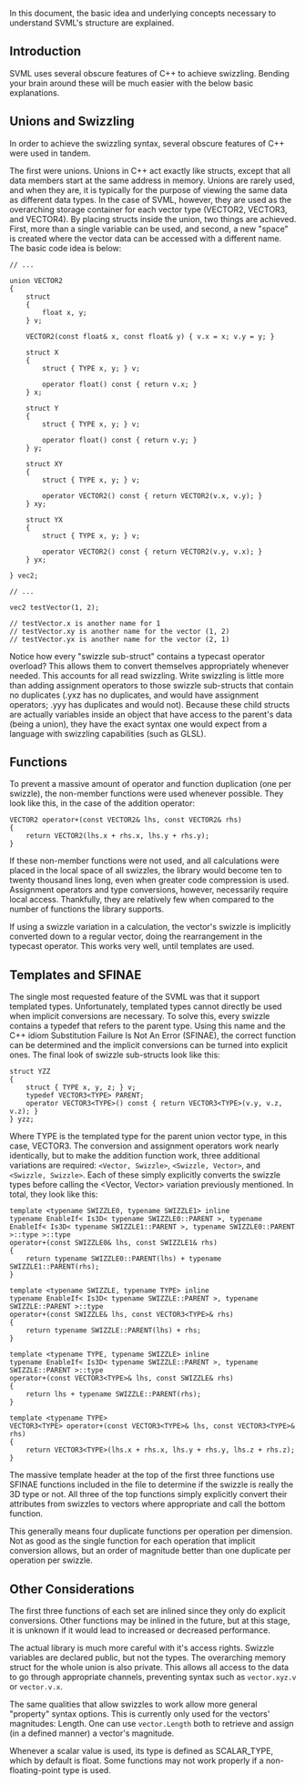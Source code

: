 In this document, the basic idea and underlying concepts necessary to understand SVML's structure are explained.

## Introduction

SVML uses several obscure features of C++ to achieve swizzling. Bending your brain around these will be much easier with the below basic explanations.

## Unions and Swizzling
In order to achieve the swizzling syntax, several obscure features of C++ were used in tandem.

The first were unions. Unions in C++ act exactly like structs, except that all data members start at the same address in memory. Unions are rarely used, and when they are, it is typically for the purpose of viewing the same data as different data types. In the case of SVML, however, they are used as the overarching storage container for each vector type (VECTOR2, VECTOR3, and VECTOR4). By placing structs inside the union, two things are achieved. First, more than a single variable can be used, and second, a new "space" is created where the vector data can be accessed with a different name. The basic code idea is below:

```
// ...

union VECTOR2
{
    struct
    {
        float x, y;
    } v;
    
    VECTOR2(const float& x, const float& y) { v.x = x; v.y = y; }
    
    struct X
    {
        struct { TYPE x, y; } v;
        
        operator float() const { return v.x; }
    } x;
    
    struct Y
    {
        struct { TYPE x, y; } v;
        
        operator float() const { return v.y; }
    } y;
    
    struct XY
    {
        struct { TYPE x, y; } v;
        
        operator VECTOR2() const { return VECTOR2(v.x, v.y); }
    } xy;
    
    struct YX
    {
        struct { TYPE x, y; } v;
        
        operator VECTOR2() const { return VECTOR2(v.y, v.x); }
    } yx;

} vec2;

// ...

vec2 testVector(1, 2);

// testVector.x is another name for 1
// testVector.xy is another name for the vector (1, 2)
// testVector.yx is another name for the vector (2, 1)
```

Notice how every "swizzle sub-struct" contains a typecast operator overload? This allows them to convert themselves appropriately whenever needed. This accounts for all read swizzling. Write swizzling is little more than adding assignment operators to those swizzle sub-structs that contain no duplicates (.yxz has no duplicates, and would have assignment operators; .yyy has duplicates and would not). Because these child structs are actually variables inside an object that have access to the parent's data (being a union), they have the exact syntax one would expect from a language with swizzling capabilities (such as GLSL).

## Functions
To prevent a massive amount of operator and function duplication (one per swizzle), the non-member functions were used whenever possible. They look like this, in the case of the addition operator:

```
VECTOR2 operator+(const VECTOR2& lhs, const VECTOR2& rhs)
{
    return VECTOR2(lhs.x + rhs.x, lhs.y + rhs.y);
}
```

If these non-member functions were not used, and all calculations were placed in the local space of all swizzles, the library would become ten to twenty thousand lines long, even when greater code compression is used. Assignment operators and type conversions, however, necessarily require local access. Thankfully, they are relatively few when compared to the number of functions the library supports.

If using a swizzle variation in a calculation, the vector's swizzle is implicitly converted down to a regular vector, doing the rearrangement in the typecast operator. This works very well, until templates are used.

## Templates and SFINAE
The single most requested feature of the SVML was that it support templated types. Unfortunately, templated types cannot directly be used when implicit conversions are necessary. To solve this, every swizzle contains a typedef that refers to the parent type. Using this name and the C++ idiom Substitution Failure Is Not An Error (SFINAE), the correct function can be determined and the implicit conversions can be turned into explicit ones. The final look of swizzle sub-structs look like this:

```
struct YZZ
{
    struct { TYPE x, y, z; } v;
    typedef VECTOR3<TYPE> PARENT;
    operator VECTOR3<TYPE>() const { return VECTOR3<TYPE>(v.y, v.z, v.z); }
} yzz;
```

Where TYPE is the templated type for the parent union vector type, in this case, VECTOR3. The conversion and assignment operators work nearly identically, but to make the addition function work, three additional variations are required: `<Vector, Swizzle>`, `<Swizzle, Vector>`, and `<Swizzle, Swizzle>`. Each of these simply explicitly converts the swizzle types before calling the <Vector, Vector> variation previously mentioned. In total, they look like this:

```
template <typename SWIZZLE0, typename SWIZZLE1> inline
typename EnableIf< Is3D< typename SWIZZLE0::PARENT >, typename EnableIf< Is3D< typename SWIZZLE1::PARENT >, typename SWIZZLE0::PARENT >::type >::type
operator+(const SWIZZLE0& lhs, const SWIZZLE1& rhs)
{
    return typename SWIZZLE0::PARENT(lhs) + typename SWIZZLE1::PARENT(rhs);
}

template <typename SWIZZLE, typename TYPE> inline
typename EnableIf< Is3D< typename SWIZZLE::PARENT >, typename SWIZZLE::PARENT >::type
operator+(const SWIZZLE& lhs, const VECTOR3<TYPE>& rhs)
{
    return typename SWIZZLE::PARENT(lhs) + rhs;
}

template <typename TYPE, typename SWIZZLE> inline
typename EnableIf< Is3D< typename SWIZZLE::PARENT >, typename SWIZZLE::PARENT >::type
operator+(const VECTOR3<TYPE>& lhs, const SWIZZLE& rhs)
{
    return lhs + typename SWIZZLE::PARENT(rhs);
}

template <typename TYPE>
VECTOR3<TYPE> operator+(const VECTOR3<TYPE>& lhs, const VECTOR3<TYPE>& rhs)
{
    return VECTOR3<TYPE>(lhs.x + rhs.x, lhs.y + rhs.y, lhs.z + rhs.z);
}
```

The massive template header at the top of the first three functions use SFINAE functions included in the file to determine if the swizzle is really the 3D type or not. All three of the top functions simply explicitly convert their attributes from swizzles to vectors where appropriate and call the bottom function.

This generally means four duplicate functions per operation per dimension. Not as good as the single function for each operation that implicit conversion allows, but an order of magnitude better than one duplicate per operation per swizzle.

## Other Considerations
The first three functions of each set are inlined since they only do explicit conversions. Other functions may be inlined in the future, but at this stage, it is unknown if it would lead to increased or decreased performance.

The actual library is much more careful with it's access rights. Swizzle variables are declared public, but not the types. The overarching memory struct for the whole union is also private. This allows all access to the data to go through appropriate channels, preventing syntax such as `vector.xyz.v` or `vector.v.x`.

The same qualities that allow swizzles to work allow more general "property" syntax options. This is currently only used for the vectors' magnitudes: Length. One can use `vector.Length` both to retrieve and assign (in a defined manner) a vector's magnitude.

Whenever a scalar value is used, its type is defined as SCALAR_TYPE, which by default is float. Some functions may not work properly if a non-floating-point type is used.